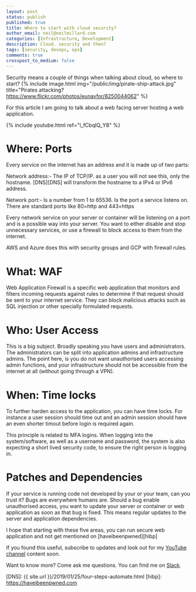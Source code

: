 ```yaml
---
layout: post
status: publish
published: true
title: Where to start with cloud security?
author_email: neil@neilmillard.com
categories: [Infrastructure, Development]
description: Cloud. security and then?
tags: [security, devops, ops]
comments: true
crosspost_to_medium: false
---
```

Security means a couple of things when talking about cloud, so where to start?
{% include image.html
img="/public/img/pirate-ship-attack.jpg"
title="Pirates attacking? https://www.flickr.com/photos/eunavfor/8250044062" %}

For this article I am going to talk about a web facing server hosting a web application.

{% include youtube.html
ref="l_fCbqIQ_Y8"
%}

Where: Ports
=====

Every service on the internet has an address and it is made up of two parts:

Network address:- The IP of TCP/IP. as a user you will not see this, only the hostname. [DNS][DNS] will transform
the hostname to a IPv4 or IPv6 address.

Network port:- Is a number from 1 to 65536. Is the port a service listens on. There are standard ports like 80=http and
443=https

Every network service on your server or container will be listening on a port and is a possible way into your server.
You want to either disable and stop unnecessary services, or use a firewall to block access to them from the internet.

AWS and Azure does this with security groups and GCP with firewall rules.


What: WAF
===

Web Application Firewall is a specific web application that monitors and filters incoming requests against rules to
determine if that request should be sent to your internet service. They can block malicious attacks such as SQL injection
or other specially formulated requests.

Who: User Access
===========

This is a big subject. Broadly speaking you have users and administrators.  The administrators can be split into
application admins and infrastructure admins. The point here, is you do not want unauthorised users accessing admin
functions, and your infrastructure should not be accessible from the internet at all (without going through a VPN).

When: Time locks
============

To further harden access to the application, you can have time locks. For instance a user session should time out and
an admin session should have an even shorter timout before login is required again.

This principle is related to MFA logins. When logging into the system/software, as well as a username and password, the
system is also expecting a short lived security code, to ensure the right person is logging in.

Patches and Dependencies
=====================

If your service is running code not developed by your or your team, can you trust it? Bugs are everywhere humans are.
Should a bug enable unauthorised access, you want to update your server or container or web application as soon as that
bug is fixed. This means regular updates to the server and application dependencies.

I hope that starting with these five areas, you can run secure web application and not get mentioned on [haveibeenpwned][hibp]


If you found this useful, subscribe to updates and look out for my [YouTube channel]({{site.data.youtube.channel}}) content soon.

Want to know more? Come ask me questions. You can find me on [Slack]({{site.data.slack.invite}}).


[DNS]: {{ site.url }}/2019/01/25/four-steps-automate.html
[hibp]: https://haveibeenpwned.com
